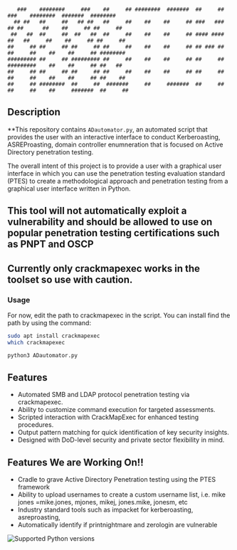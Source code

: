 ```
   ###    ########     ###    ##     ## ########  #######  ##     ##    ###    ########  #######  ########  
  ## ##   ##     ##   ## ##   ##     ##    ##    ##     ## ###   ###   ## ##      ##    ##     ## ##     ## 
 ##   ##  ##     ##  ##   ##  ##     ##    ##    ##     ## #### ####  ##   ##     ##    ##     ## ##     ## 
##     ## ##     ## ##     ## ##     ##    ##    ##     ## ## ### ## ##     ##    ##    ##     ## ########  
######### ##     ## ######### ##     ##    ##    ##     ## ##     ## #########    ##    ##     ## ##   ##   
##     ## ##     ## ##     ## ##     ##    ##    ##     ## ##     ## ##     ##    ##    ##     ## ##    ##  
##     ## ########  ##     ##  #######     ##     #######  ##     ## ##     ##    ##     #######  ##     ## 
```
## Description

**This repository contains `ADautomator.py`, an automated script that provides the user with an interactive interface to conduct Kerberoasting, ASREProasting, domain controller enumneration that is focused on Active Directory penetration testing. 

The overall intent of this project is to provide a user with a graphical user interface in which you can use the penetration testing evaluation standard (PTES) to create a methodological approach and penetration testing from a graphical user interface written in Python. 

## This tool will not automatically exploit a vulnerability and should be allowed to use on popular penetration testing certifications such as PNPT and OSCP

**Currently only crackmapexec works in the toolset so use with caution.**
---

### Usage
For now, edit the path to crackmapexec in the script. You can install find the path by using the command:

```bash
sudo apt install crackmapexec
which crackmapexec
```

```bash
python3 ADautomator.py
```


## Features

- Automated SMB and LDAP protocol penetration testing via crackmapexec.
- Ability to customize command execution for targeted assessments.
- Scripted interaction with CrackMapExec for enhanced testing procedures.
- Output pattern matching for quick identification of key security insights.
- Designed with DoD-level security and private sector flexibility in mind.

## Features We are Working On!!

- Cradle to grave Active Directory Penetration testing using the PTES framework
- Ability to upload usernames to create a custom username list, i.e. mike jones =mike.jones, mjones, mikej, jones.mike, jonesm, etc
- Industry standard tools such as impacket for kerberoasting, asreproasting,
- Automatically identify if printnightmare and zerologin are vulnerable


![Supported Python versions](https://img.shields.io/badge/python-3.7%20|%203.8%20|%203.9%20|%203.10-blue.svg)


